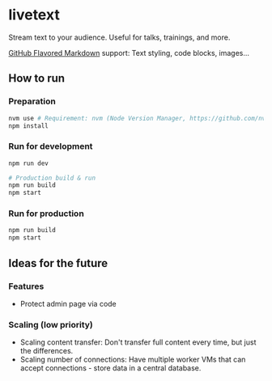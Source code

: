 # livetext

Stream text to your audience. Useful for talks, trainings, and more.

[GitHub Flavored Markdown](https://guides.github.com/features/mastering-markdown/) support: Text styling, code blocks, images...

## How to run

### Preparation

```bash
nvm use # Requirement: nvm (Node Version Manager, https://github.com/nvm-sh/nvm)
npm install
```

### Run for development

```bash
npm run dev

# Production build & run
npm run build
npm start
```

### Run for production

```bash
npm run build
npm start
```

## Ideas for the future

### Features

- Protect admin page via code

### Scaling (low priority)

- Scaling content transfer: Don't transfer full content every time, but just the differences.
- Scaling number of connections: Have multiple worker VMs that can accept connections - store data in a central database.
